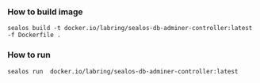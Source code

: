 ### How to build image

```shell
sealos build -t docker.io/labring/sealos-db-adminer-controller:latest -f Dockerfile .
```

### How to run

```shell
sealos run  docker.io/labring/sealos-db-adminer-controller:latest
```
